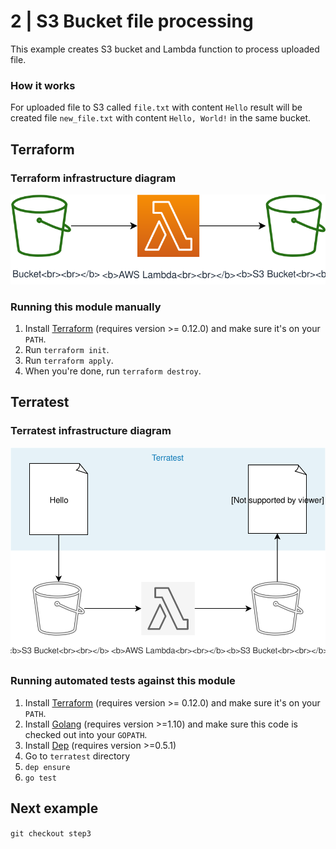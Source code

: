 # 2 | S3 Bucket file processing

This example creates S3 bucket and Lambda function to process uploaded file.

### How it works 

For uploaded file to S3 called `file.txt` with content `Hello` result will be
created file `new_file.txt` with content `Hello, World!` in the same bucket.

## Terraform

### Terraform infrastructure diagram
![Diagram](diagrams/main.svg)

### Running this module manually

1. Install [Terraform](https://www.terraform.io/) (requires version >= 0.12.0) and make sure it's on your `PATH`.
1. Run `terraform init`.
1. Run `terraform apply`.
1. When you're done, run `terraform destroy`.

## Terratest

### Terratest infrastructure diagram
![Diagram](diagrams/test.svg)

### Running automated tests against this module

1. Install [Terraform](https://www.terraform.io/) (requires version >= 0.12.0) and make sure it's on your `PATH`.
1. Install [Golang](https://golang.org/) (requires version >=1.10) and make sure this code is checked out into your `GOPATH`.
1. Install [Dep](https://github.com/golang/dep) (requires version >=0.5.1)
1. Go to `terratest` directory
1. `dep ensure`
1. `go test`

## Next example

`git checkout step3`